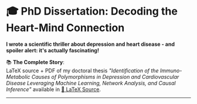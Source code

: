 # 🎓 PhD Dissertation: Decoding the Heart-Mind Connection 

**I wrote a scientific thriller about depression and heart disease - and spoiler alert: it's actually fascinating!**  

📚 **The Complete Story**:  
LaTeX source + PDF of my doctoral thesis *"Identification of the Immuno-Metabolic Causes of Polymorphisms in Depression and Cardiovascular Disease Leveraging Machine Learning, Network Analysis, and Causal Inference"* available in [📜 LaTeX Source](https://www.overleaf.com/project/681dce4655cb98df57210e1f).  

---
